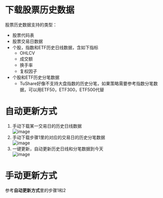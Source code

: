 # 下载股票历史数据
股票历史数据支持的类型：
- 股票代码表
- 股票交易日数据
- 个股，指数和ETF历史日线数据，含如下指标
    - OHLCV
    - 成交额
    - 换手率
    - 复权因子
- 个股和ETF历史分笔数据
    - TuShare好像不支持大盘指数的历史分笔，如果策略需要参考指数分笔数据，可以用ETF50，ETF300，ETF500代替 

# 自动更新方式
1. 手动下载某一交易日的历史日线数据  
![image](https://github.com/moyuanz/DevilYuan/blob/master/docs/data/mannualDaysConfig.png)
2. 手动下载步骤1里的对应的交易日的历史分笔数据  
![image](https://github.com/moyuanz/DevilYuan/blob/master/docs/data/mannualTicksConfig.png)
3. 一键更新，自动更新历史日线和分笔数据到今天  
![image](https://github.com/moyuanz/DevilYuan/blob/master/docs/data/result.png)

# 手动更新方式
参考**自动更新方式**里的步骤1和2
